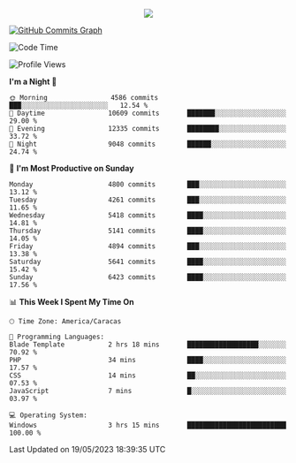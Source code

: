 <p align="center">
  <a href="http://www.github.com/thevacs">
    <img src="https://github-readme-streak-stats.herokuapp.com/?user=thevacs&stroke=ffffff&background=1c1917&ring=0891b2&fire=0891b2&currStreakNum=ffffff&currStreakLabel=0891b2&sideNums=ffffff&sideLabels=ffffff&dates=ffffff&hide_border=true" />
  </a>
  
  <a href="http://www.github.com/thevacs"><img src="https://github-readme-activity-graph.cyclic.app/graph?username=thevacs&bg_color=000000&color=ffffff&line=ff0000&point=ebebeb&area=true&hide_border=true" alt="GitHub Commits Graph" /></a>
  
</p>

<!--START_SECTION:waka-->
![Code Time](http://img.shields.io/badge/Code%20Time-1%2C381%20hrs%2045%20mins-blue)

![Profile Views](http://img.shields.io/badge/Profile%20Views-0-blue)

**I'm a Night 🦉** 

```text
🌞 Morning                4586 commits        ███░░░░░░░░░░░░░░░░░░░░░░   12.54 % 
🌆 Daytime                10609 commits       ███████░░░░░░░░░░░░░░░░░░   29.00 % 
🌃 Evening                12335 commits       ████████░░░░░░░░░░░░░░░░░   33.72 % 
🌙 Night                  9048 commits        ██████░░░░░░░░░░░░░░░░░░░   24.74 % 
```
📅 **I'm Most Productive on Sunday** 

```text
Monday                   4800 commits        ███░░░░░░░░░░░░░░░░░░░░░░   13.12 % 
Tuesday                  4261 commits        ███░░░░░░░░░░░░░░░░░░░░░░   11.65 % 
Wednesday                5418 commits        ████░░░░░░░░░░░░░░░░░░░░░   14.81 % 
Thursday                 5141 commits        ████░░░░░░░░░░░░░░░░░░░░░   14.05 % 
Friday                   4894 commits        ███░░░░░░░░░░░░░░░░░░░░░░   13.38 % 
Saturday                 5641 commits        ████░░░░░░░░░░░░░░░░░░░░░   15.42 % 
Sunday                   6423 commits        ████░░░░░░░░░░░░░░░░░░░░░   17.56 % 
```


📊 **This Week I Spent My Time On** 

```text
🕑︎ Time Zone: America/Caracas

💬 Programming Languages: 
Blade Template           2 hrs 18 mins       ██████████████████░░░░░░░   70.92 % 
PHP                      34 mins             ████░░░░░░░░░░░░░░░░░░░░░   17.57 % 
CSS                      14 mins             ██░░░░░░░░░░░░░░░░░░░░░░░   07.53 % 
JavaScript               7 mins              █░░░░░░░░░░░░░░░░░░░░░░░░   03.97 % 

💻 Operating System: 
Windows                  3 hrs 15 mins       █████████████████████████   100.00 % 
```


 Last Updated on 19/05/2023 18:39:35 UTC
<!--END_SECTION:waka-->

